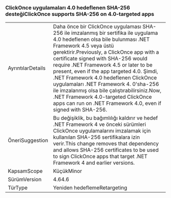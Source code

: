 ### <a name="clickonce-supports-sha-256-on-40-targeted-apps"></a><span data-ttu-id="d76df-101">ClickOnce uygulamaları 4.0 hedeflenen SHA-256 desteği</span><span class="sxs-lookup"><span data-stu-id="d76df-101">ClickOnce supports SHA-256 on 4.0-targeted apps</span></span>

|   |   |
|---|---|
|<span data-ttu-id="d76df-102">Ayrıntılar</span><span class="sxs-lookup"><span data-stu-id="d76df-102">Details</span></span>|<span data-ttu-id="d76df-103">Daha önce bir ClickOnce uygulaması SHA-256 ile imzalanmış bir sertifika ile uygulama 4.0 hedeflenen olsa bile bulunması .NET Framework 4.5 veya üstü gerektirir.</span><span class="sxs-lookup"><span data-stu-id="d76df-103">Previously, a ClickOnce app with a certificate signed with SHA-256 would require .NET Framework 4.5 or later to be present, even if the app targeted 4.0.</span></span> <span data-ttu-id="d76df-104">Şimdi, .NET Framework 4.0 hedeflenen ClickOnce uygulamaları .NET Framework 4. 0'sha-256 ile imzalanmış olsa bile çalıştırabilirsiniz.</span><span class="sxs-lookup"><span data-stu-id="d76df-104">Now, .NET Framework 4.0-targeted ClickOnce apps can run on .NET Framework 4.0, even if signed with SHA-256.</span></span>|
|<span data-ttu-id="d76df-105">Öneri</span><span class="sxs-lookup"><span data-stu-id="d76df-105">Suggestion</span></span>|<span data-ttu-id="d76df-106">Bu değişiklik, bu bağımlılığı kaldırır ve hedef .NET Framework 4 ve önceki sürümleri ClickOnce uygulamalarını imzalamak için kullanılan SHA-256 sertifikalara izin verir.</span><span class="sxs-lookup"><span data-stu-id="d76df-106">This change removes that dependency and allows SHA-256 certificates to be used to sign ClickOnce apps that target .NET Framework 4 and earlier versions.</span></span>|
|<span data-ttu-id="d76df-107">Kapsam</span><span class="sxs-lookup"><span data-stu-id="d76df-107">Scope</span></span>|<span data-ttu-id="d76df-108">Küçük</span><span class="sxs-lookup"><span data-stu-id="d76df-108">Minor</span></span>|
|<span data-ttu-id="d76df-109">Sürüm</span><span class="sxs-lookup"><span data-stu-id="d76df-109">Version</span></span>|<span data-ttu-id="d76df-110">4.6</span><span class="sxs-lookup"><span data-stu-id="d76df-110">4.6</span></span>|
|<span data-ttu-id="d76df-111">Tür</span><span class="sxs-lookup"><span data-stu-id="d76df-111">Type</span></span>|<span data-ttu-id="d76df-112">Yeniden hedefleme</span><span class="sxs-lookup"><span data-stu-id="d76df-112">Retargeting</span></span>|

